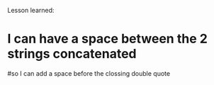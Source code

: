 
Lesson learned:
# I can have a space between the 2 strings concatenated
#so I can add a space before the clossing double quote

